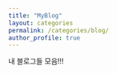 ```yaml
---
title: "MyBlog"
layout: categories
permalink: /categories/blog/
author_profile: true
---
```


내 블로그들 모음!!!
